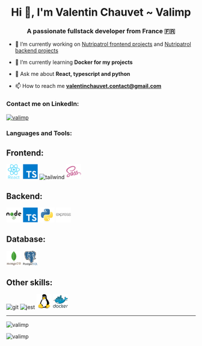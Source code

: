 <h1 align="center">Hi 👋, I'm Valentin Chauvet ~ Valimp</h1>
<h3 align="center">A passionate fullstack developer from France 🇫🇷</h3>

- 🔭 I’m currently working on [Nutripatrol frontend projects](https://github.com/openfoodfacts/nutripatrol-frontend) and [Nutripatrol backend projects](https://github.com/openfoodfacts/nutripatrol)

- 🌱 I’m currently learning **Docker for my projects**

- 💬 Ask me about **React, typescript and python**

- 📫 How to reach me **valentinchauvet.contact@gmail.com**

<h3 align="left">Contact me on LinkedIn:</h3>
<p align="left">
<a href="https://linkedin.com/in/valimp" target="blank"><img align="center" src="https://raw.githubusercontent.com/rahuldkjain/github-profile-readme-generator/master/src/images/icons/Social/linked-in-alt.svg" alt="valimp" height="30" width="40" /></a>
</p>

<h3 align="left">Languages and Tools:</h3>
<h2 align="left">Frontend:</h2>
<p align="left">
  <img src="https://raw.githubusercontent.com/devicons/devicon/master/icons/react/react-original-wordmark.svg" alt="react" width="40" height="40"/>
  <img src="https://raw.githubusercontent.com/devicons/devicon/master/icons/typescript/typescript-original.svg" alt="typescript" width="40" height="40"/> 
  <img src="https://www.vectorlogo.zone/logos/tailwindcss/tailwindcss-icon.svg" alt="tailwind" width="40" height="40"/>
  <img src="https://raw.githubusercontent.com/devicons/devicon/master/icons/sass/sass-original.svg" alt="sass" width="40" height="40"/>
</p>
<h2 align="left">Backend:</h2>
<p align="left">
  <img src="https://raw.githubusercontent.com/devicons/devicon/master/icons/nodejs/nodejs-original-wordmark.svg" alt="nodejs" width="40" height="40"/>
  <img src="https://raw.githubusercontent.com/devicons/devicon/master/icons/typescript/typescript-original.svg" alt="typescript" width="40" height="40"/> 
  <img src="https://raw.githubusercontent.com/devicons/devicon/master/icons/python/python-original.svg" alt="python" width="40" height="40"/>
  <img src="https://raw.githubusercontent.com/devicons/devicon/master/icons/express/express-original-wordmark.svg" alt="express" width="40" height="40"/>
</p>
<h2 align="left">Database:</h2>
<p align="left">
  <img src="https://raw.githubusercontent.com/devicons/devicon/master/icons/mongodb/mongodb-original-wordmark.svg" alt="mongodb" width="40" height="40"/>
  <img src="https://raw.githubusercontent.com/devicons/devicon/master/icons/postgresql/postgresql-original-wordmark.svg" alt="postgresql" width="40" height="40"/>
</p>
<h2 align="left">Other skills:</h2>
<p align="left">
  <img src="https://www.vectorlogo.zone/logos/git-scm/git-scm-icon.svg" alt="git" width="40" height="40"/>
  <img src="https://www.vectorlogo.zone/logos/jestjsio/jestjsio-icon.svg" alt="jest" width="40" height="40"/>
  <img src="https://raw.githubusercontent.com/devicons/devicon/master/icons/linux/linux-original.svg" alt="linux" width="40" height="40"/>
  <img src="https://raw.githubusercontent.com/devicons/devicon/master/icons/docker/docker-original-wordmark.svg" alt="docker" width="40" height="40"/>
</p>

<hr>

<p><img align="center" src="https://github-readme-stats.vercel.app/api/top-langs?username=valimp&show_icons=true&locale=en&layout=compact" alt="valimp" /></p>

<p align="left"> <img src="https://komarev.com/ghpvc/?username=valimp&label=Profile%20views&color=0e75b6&style=flat" alt="valimp" /> </p>
